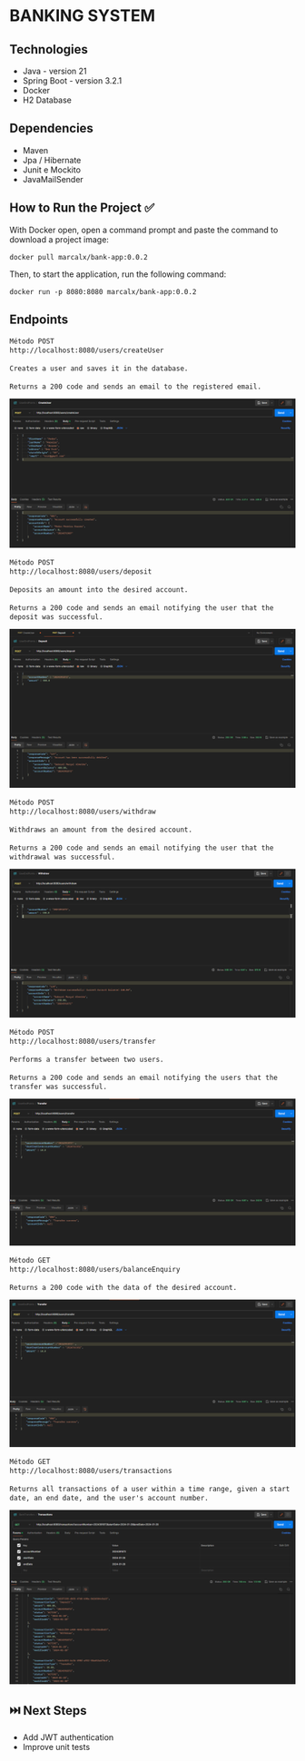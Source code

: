 # BANKING SYSTEM

## Technologies

* Java - version 21
* Spring Boot - version 3.2.1
* Docker
* H2 Database

## Dependencies

* Maven 
* Jpa / Hibernate
* Junit e Mockito
* JavaMailSender


## How to Run the Project ✅

With Docker open, open a command prompt and paste the command to download a project image:

```
docker pull marcalx/bank-app:0.0.2
```

Then, to start the application, run the following command:

```
docker run -p 8080:8080 marcalx/bank-app:0.0.2
```


## Endpoints

```
Método POST
http://localhost:8080/users/createUser

Creates a user and saves it in the database.

Returns a 200 code and sends an email to the registered email.
```
![Foto 1](https://github.com/Marcaly/bank_system_project/blob/main/imgs/create.png)

```
Método POST
http://localhost:8080/users/deposit

Deposits an amount into the desired account.

Returns a 200 code and sends an email notifying the user that the deposit was successful. 
```
![Foto 2](https://github.com/Marcaly/bank_system_project/blob/main/imgs/deposit.png)

```
Método POST
http://localhost:8080/users/withdraw

Withdraws an amount from the desired account.

Returns a 200 code and sends an email notifying the user that the withdrawal was successful. 
```
![Foto 3](https://github.com/Marcaly/bank_system_project/blob/main/imgs/withdraw.png)



```
Método POST
http://localhost:8080/users/transfer

Performs a transfer between two users.

Returns a 200 code and sends an email notifying the users that the transfer was successful. 
```
![Foto 4](https://github.com/Marcaly/bank_system_project/blob/main/imgs/transfer.png)



```
Método GET
http://localhost:8080/users/balanceEnquiry

Returns a 200 code with the data of the desired account. 
```
![Foto 5](https://github.com/Marcaly/bank_system_project/blob/main/imgs/transfer.png)

```
Método GET
http://localhost:8080/users/transactions

Returns all transactions of a user within a time range, given a start date, an end date, and the user's account number. 

```
![Foto 4](https://github.com/Marcaly/bank_system_project/blob/main/imgs/transactions.png)



## ⏭️ Next Steps

* Add JWT authentication
* Improve unit tests
  
